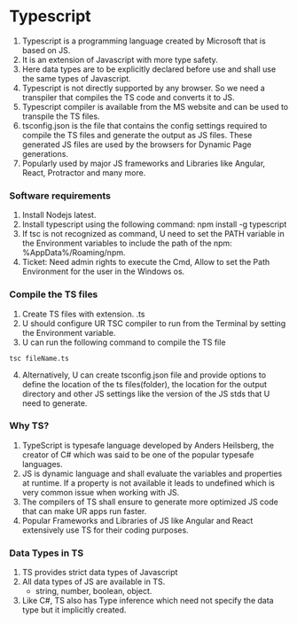 # Typescript
1. Typescript is a programming language created by Microsoft that is based on JS. 
2. It is an extension of Javascript with more type safety.
3. Here data types are to be explicitly declared before use and shall use the same types of Javascript. 
4. Typescript is not directly supported by any browser. So we need a transpiler that compiles the TS code and converts it to JS.
5. Typescript compiler is available from the MS website and can be used to transpile the TS files. 
6. tsconfig.json is the file that contains the config settings required to compile the TS files and generate the output as JS files. These generated JS files are used by the browsers for Dynamic Page generations. 
7. Popularly used by major JS frameworks and Libraries like Angular, React, Protractor and many more.
 
### Software requirements
1. Install Nodejs latest.
2. Install typescript using the following command: npm install -g typescript
3. If tsc is not recognized as command, U need to set the PATH variable in the Environment variables to include the path of the npm: %AppData%/Roaming/npm.
4. Ticket: Need admin rights to execute the Cmd, Allow to set the Path Environment for the user in the Windows os. 

### Compile the TS files
1. Create TS files with extension. .ts
2. U should configure UR TSC compiler to run from the Terminal by setting the Environment variable. 
3. U can run the following command to compile the TS file
```
tsc fileName.ts
```
4. Alternatively, U can create tsconfig.json file and provide options to define the location of the ts files(folder), the location for the output directory and other JS settings like the version of the JS stds that U need to generate. 

### Why TS?
1. TypeScript is typesafe language developed by Anders Heilsberg, the creator of C# which was said to be one of the popular typesafe languages. 
2.  JS is dynamic language and shall evaluate the variables and properties at runtime. If a property is not available it leads to undefined which is very common issue when working with JS. 
3. The compilers of TS shall ensure to generate more optimized JS code that can make UR apps run faster. 
4. Popular Frameworks and Libraries of JS like Angular and React extensively use TS for their coding purposes. 

### Data Types in TS
1. TS provides strict data types of Javascript
2. All data types of JS are available in TS.
    - string, number, boolean, object. 
3. Like C#, TS also has Type inference which need not specify the data type but it implicitly created. 

